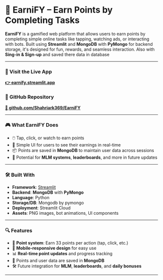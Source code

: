 # 💸 EarniFY – Earn Points by Completing Tasks

**EarniFY** is a gamified web platform that allows users to earn points by completing simple online tasks like tapping, watching ads, or interacting with bots. Built using **Streamlit** and **MongoDB** with **PyMongo** for backend storage, it's designed for fun, rewards, and seamless interaction. Also with **Sing-in & Sign-up** and saved there data in database

---

### 🔗 Visit the Live App  
**[👉 earnify.streamlit.app](https://earnify.streamlit.app/)**

### 📁 GitHub Repository  
**[📂 github.com/Shahriark369/EarniFY](https://github.com/Shahriark369/EarniFY)**

---

### 🎮 What EarniFY Does

- 🖱️ Tap, click, or watch to earn points  
- 🧠 Simple UI for users to see their earnings in real-time  
- 📦 Points are saved in **MongoDB** to maintain user data across sessions  
- 👥 Potential for **MLM systems**, **leaderboards**, and more in future updates

---

### 🛠️ Built With

- **Framework**: [Streamlit](https://streamlit.io/)  
- **Backend**: **MongoDB** with **PyMongo**  
- **Language**: Python  
- **Storage/DB**: Mongodb by pymongo 
- **Deployment**: Streamlit Cloud  
- **Assets**: PNG images, bot animations, UI components

---

### 🔍 Features

- 🎯 **Point system**: Earn 33 points per action (tap, click, etc.)  
- 📲 **Mobile-responsive design** for easy use  
- 📊 **Real-time point updates** and progress tracking  
- 💾 Points and user data are saved in **MongoDB**  
- 🛠️ Future integration for **MLM**, **leaderboards**, and **daily bonuses**

---

